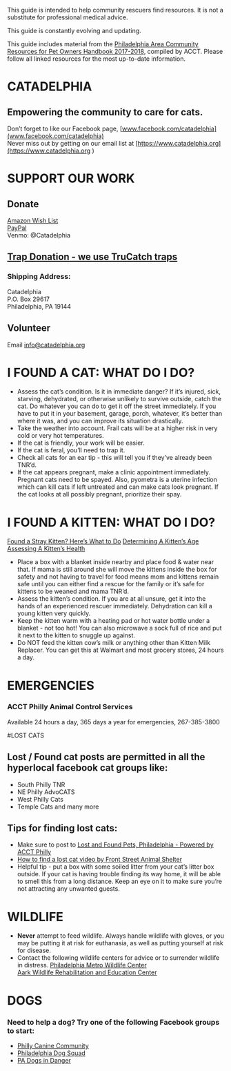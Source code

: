 This guide is intended to help community rescuers find resources. It is not a substitute for professional medical advice. 

This guide is constantly evolving and updating. 

This guide includes material from the [Philadelphia Area Community Resources for Pet Owners Handbook 2017-2018](files/Community-Resources-for-Pet-Owners.pdf), compiled by ACCT. Please follow all linked resources for the most up-to-date information. 

# CATADELPHIA
## Empowering the community to care for cats.    
Don’t forget to like our Facebook page, [www.facebook.com/catadelphia](www.facebook.com/catadelphia)     
Never miss out by getting on our email list at [https://www.catadelphia.org](https://www.catadelphia.org    )

# SUPPORT OUR WORK
## Donate
[Amazon Wish List](http://a.co/aOnmBZk)    
[PayPal](https://www.paypal.me/catadelphia)    
Venmo: @Catadelphia    
 
## [Trap Donation - we use TruCatch traps](http://www.trucatchtraps.com/small-animal-traps/feral-cat-traps/30-ltd-light-duty)    
### Shipping Address:    
Catadelphia    
P.O. Box 29617    
Philadelphia, PA 19144    
 
## Volunteer
Email [info@catadelphia.org](mailto:info@catadelphia.org)


# I FOUND A CAT: WHAT DO I DO?
* Assess the cat’s condition. Is it in immediate danger? If it’s injured, sick, starving, dehydrated, or otherwise unlikely to survive outside, catch the cat. Do whatever you can do to get it off the street immediately. If you have to put it in your basement, garage, porch, whatever, it’s better than where it was, and you can improve its situation drastically.
* Take the weather into account. Frail cats will be at a higher risk in very cold or very hot temperatures.
* If the cat is friendly, your work will be easier.
* If the cat is feral, you’ll need to trap it. 
* Check all cats for an ear tip - this will tell you if they’ve already been TNR’d. 
* If the cat appears pregnant, make a clinic appointment immediately. Pregnant cats need to be spayed. Also, pyometra is a uterine infection which can kill cats if left untreated and can make cats look pregnant. If the cat looks at all possibly pregnant, prioritize their spay. 

# I FOUND A KITTEN: WHAT DO I DO?
[Found a Stray Kitten? Here’s What to Do](https://www.catster.com/kittens/you-found-a-stray-kitten-heres-what-to-do?fbclid=IwAR2kOoaMOXulUtLxc2STOK_G7tJh-dWLDAsU30c1veh8K-Tg9NF9lIgyU9I)
[Determining A Kitten’s Age](http://www.kittenlady.org/age)
[Assessing A Kitten’s Health](http://www.kittenlady.org/generalhealth)

* Place a box with a blanket inside nearby and place food & water near that. If mama is still around she will move the kittens inside the box for safety and not having to travel for food means mom and kittens remain safe until you can either find a rescue for the family or it’s safe for kittens to be weaned and mama TNR’d.
* Assess the kitten’s condition. If you are at all unsure, get it into the hands of an experienced rescuer immediately. Dehydration can kill a young kitten very quickly. 
* Keep the kitten warm with a heating pad or hot water bottle under a blanket - not too hot! You can also microwave a sock full of rice and put it next to the kitten to snuggle up against. 
* Do NOT feed the kitten cow’s milk or anything other than Kitten Milk Replacer. You can get this at Walmart and most grocery stores, 24 hours a day. 






# EMERGENCIES
### ACCT Philly Animal Control Services
Available 24 hours a day, 365 days a year for emergencies, 267-385-3800

#LOST CATS
## Lost / Found cat posts are permitted in all the hyperlocal facebook cat groups like: 
* South Philly TNR
* NE Philly AdvoCATS
* West Philly Cats
* Temple Cats and many more

## Tips for finding lost cats:
* Make sure to post to [Lost and Found Pets, Philadelphia - Powered by ACCT Philly](https://www.facebook.com/LostAndFoundPhilly)
* [How to find a lost cat video by Front Street Animal Shelter](https://www.facebook.com/FrontStreetAnimalShelter/posts/2045642912167821)
* Helpful tip - put a box with some soiled litter from your cat’s litter box outside. If your cat is having trouble finding its way home, it will be able to smell this from a long distance. Keep an eye on it to make sure you’re not attracting any unwanted guests. 

# WILDLIFE
*  **Never** attempt to feed wildlife. Always handle wildlife with gloves, or you may be putting it at risk for euthanasia, as well as putting yourself at risk for disease.
* Contact the following wildlife centers for advice or to surrender wildlife in distress. 
[Philadelphia Metro Wildlife Center](https://www.phillywildlife.org)    
[Aark Wildlife Rehabilitation and Education Center](https://www.aark.org)

# DOGS
### Need to help a dog? Try one of the following Facebook groups to start:
* [Philly Canine Community](https://www.facebook.com/groups/843161605802971)
* [Philadelphia Dog Squad](https://www.facebook.com/groups/philadelphiadogsquad/)
* [PA Dogs in Danger](https://www.facebook.com/dogsindangerpa/)
